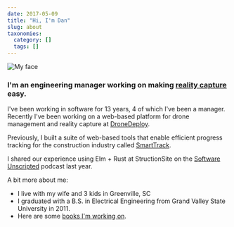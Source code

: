 ```yaml
---
date: 2017-05-09
title: "Hi, I'm Dan"
slug: about
taxonomies:
  category: []
  tags: []
---
```


![My face](/my-face-new.jpg)

### I'm an engineering manager working on making [reality capture](https://www.dronedeploy.com/) easy.

I've been working in software for 13 years, 4 of which I've been a manager. Recently I've been working on a web-based platform for drone management and reality capture at [DroneDeploy](https://www.dronedeploy.com/).

Previously, I built a suite of web-based tools that enable efficient progress tracking for the construction industry called [SmartTrack](https://structionsite.com/products/smarttrack/).

 I shared our experience using Elm + Rust at StructionSite on the [Software Unscripted](https://open.spotify.com/episode/6cnAHvdCXedoHxG4w9pWOV) podcast last year.

A bit more about me:

- I live with my wife and 3 kids in Greenville, SC
- I graduated with a B.S. in Electrical Engineering from Grand Valley State University in 2011.
- Here are some [books I'm working on](/blog/book).
